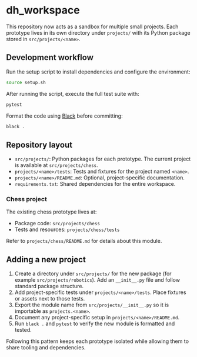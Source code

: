 # dh_workspace

This repository now acts as a sandbox for multiple small projects. Each
prototype lives in its own directory under `projects/` with its Python package
stored in `src/projects/<name>`.

## Development workflow

Run the setup script to install dependencies and configure the environment:

```bash
source setup.sh
```

After running the script, execute the full test suite with:

```bash
pytest
```

Format the code using [Black](https://black.readthedocs.io/) before committing:

```bash
black .
```

## Repository layout

- `src/projects/`: Python packages for each prototype. The current project is
  available at `src/projects/chess`.
- `projects/<name>/tests`: Tests and fixtures for the project named `<name>`.
- `projects/<name>/README.md`: Optional, project-specific documentation.
- `requirements.txt`: Shared dependencies for the entire workspace.

### Chess project

The existing chess prototype lives at:

- Package code: `src/projects/chess`
- Tests and resources: `projects/chess/tests`

Refer to `projects/chess/README.md` for details about this module.

## Adding a new project

1. Create a directory under `src/projects/` for the new package
   (for example `src/projects/robotics`). Add an `__init__.py` file and follow
   standard package structure.
2. Add project-specific tests under `projects/<name>/tests`. Place fixtures or
   assets next to those tests.
3. Export the module name from `src/projects/__init__.py` so it is importable as
   `projects.<name>`.
4. Document any project-specific setup in `projects/<name>/README.md`.
5. Run `black .` and `pytest` to verify the new module is formatted and tested.

Following this pattern keeps each prototype isolated while allowing them to
share tooling and dependencies.
